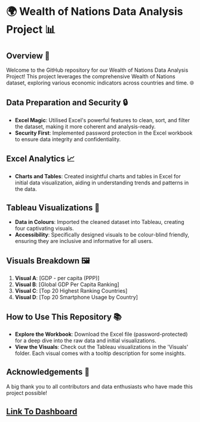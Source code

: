 # 🌍 Wealth of Nations Data Analysis Project 📊

## Overview 📝

Welcome to the GitHub repository for our Wealth of Nations Data Analysis Project! This project leverages the comprehensive Wealth of Nations dataset, exploring various economic indicators across countries and time. 🌐

## Data Preparation and Security 🔒

- **Excel Magic**: Utilised Excel's powerful features to clean, sort, and filter the dataset, making it more coherent and analysis-ready.
- **Security First**: Implemented password protection in the Excel workbook to ensure data integrity and confidentiality.

## Excel Analytics 📈

- **Charts and Tables**: Created insightful charts and tables in Excel for initial data visualization, aiding in understanding trends and patterns in the data.

## Tableau Visualizations 🎨

- **Data in Colours**: Imported the cleaned dataset into Tableau, creating four captivating visuals.
- **Accessibility**: Specifically designed visuals to be colour-blind friendly, ensuring they are inclusive and informative for all users.

## Visuals Breakdown 🖼️

1. **Visual A**: [GDP - per capita (PPP)]
2. **Visual B**: [Global GDP Per Capita Ranking]
3. **Visual C**: [Top 20 Highest Ranking Countries]
4. **Visual D**: [Top 20 Smartphone Usage by Country]

## How to Use This Repository 📚

- **Explore the Workbook**: Download the Excel file (password-protected) for a deep dive into the raw data and initial visualizations.
- **View the Visuals**: Check out the Tableau visualizations in the 'Visuals' folder. Each visual comes with a tooltip description for some insights.

## Acknowledgements 🙏

A big thank you to all contributors and data enthusiasts who have made this project possible!

[Link To Dashboard](https://public.tableau.com/views/TheWealthofNations-AssignmentWeek1-3V1_1/Dashboard1?:language=en-US&:display_count=n&:origin=viz_share_link)
---
